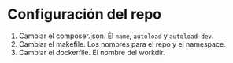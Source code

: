 # Configuración del repo

1. Cambiar el composer.json. Él `name`, `autoload` y `autoload-dev`.
2. Cambiar el makefile. Los nombres para el repo y el namespace.
3. Cambiar el dockerfile. El nombre del workdir.

